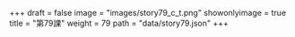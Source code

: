 +++
draft = false 
image = "images/story79_c_t.png" 
showonlyimage = true 
title = "第79課" 
weight = 79 
path = "data/story79.json" 
+++
